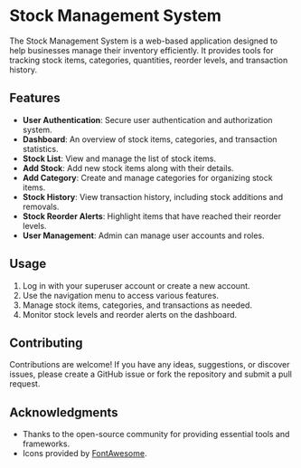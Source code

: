 # Stock Management System
The Stock Management System is a web-based application designed to help businesses manage their inventory efficiently. It provides tools for tracking stock items, categories, quantities, reorder levels, and transaction history.

## Features
- **User Authentication**: Secure user authentication and authorization system.
- **Dashboard**: An overview of stock items, categories, and transaction statistics.
- **Stock List**: View and manage the list of stock items.
- **Add Stock**: Add new stock items along with their details.
- **Add Category**: Create and manage categories for organizing stock items.
- **Stock History**: View transaction history, including stock additions and removals.
- **Stock Reorder Alerts**: Highlight items that have reached their reorder levels.
- **User Management**: Admin can manage user accounts and roles.

## Usage
1. Log in with your superuser account or create a new account.
2. Use the navigation menu to access various features.
3. Manage stock items, categories, and transactions as needed.
4. Monitor stock levels and reorder alerts on the dashboard.

## Contributing
Contributions are welcome! If you have any ideas, suggestions, or discover issues, please create a GitHub issue or fork the repository and submit a pull request.

## Acknowledgments
- Thanks to the open-source community for providing essential tools and frameworks.
- Icons provided by [FontAwesome](https://fontawesome.com/).


